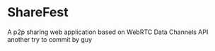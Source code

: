 ShareFest
=========

A p2p sharing web application based on WebRTC Data Channels API
another try to commit by guy